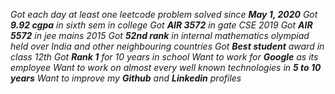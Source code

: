 *Got each day at least one leetcode problem solved since **May 1, 2020***
*Got **9.92 cgpa** in sixth sem in college*
*Got **AIR 3572** in gate CSE 2019*
*Got **AIR 5572** in jee mains 2015*
*Got **52nd rank** in internal mathematics olympiad held over India and other neighbouring countries*
*Got **Best student** award in class 12th*
*Got **Rank 1** for 10 years in school*
*Want to work for **Google** as its employee*
*Want to work on almost every well known technologies in **5 to 10 years***
*Want to improve my **Github** and **Linkedin** profiles*
